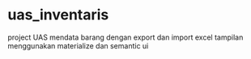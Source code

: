 # uas_inventaris
project UAS
mendata barang dengan export dan import excel
tampilan menggunakan materialize dan semantic ui
